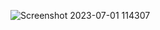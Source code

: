 ![Screenshot 2023-07-01 114307](https://github.com/nimish-star/Todo/assets/72727644/7ef4bb71-b481-4467-a727-f2f6764f30c3)